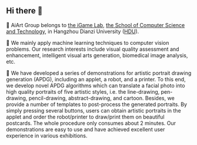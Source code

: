 ## Hi there 👋

🙋‍ AiArt Group belongs to [the iGame Lab](https://igame.hdu.edu.cn/), [the School of Computer Science and Technology](http://computer.hdu.edu.cn/), in Hangzhou Dianzi University ([HDU](https://www.hdu.edu.cn/)). 

🌈 We mainly apply machine learning techniques to computer vision problems. Our research interests include visual quality assessment and enhancement, intelligent visual arts generation, biomedical image analysis, etc. 

👩‍ We have developed a series of demonstrations for artistic portrait drawing generation (APDG), including an applet, a robot, and a printer. To this end, we develop novel APDG algorithms which can translate a facial photo into high quality portraits of five artistic styles, i.e. the line-drawing, pen-drawing, pencil-drawing, abstract-drawing, and cartoon. Besides, we provide a number of templates to post-process the generated portraits. By simply pressing several buttons, users can obtain artistic portraits in the applet and order the robot/printer to draw/print them on beautiful postcards. The whole procedure only consumes about 2 minutes. Our demonstrations are easy to use and have achieved excellent user experience in various exhibitions.




<!--

**Here are some ideas to get you started:**

🙋‍♀️ A short introduction - what is your organization all about?
🌈 Contribution guidelines - how can the community get involved?
👩‍💻 Useful resources - where can the community find your docs? Is there anything else the community should know?
🍿 Fun facts - what does your team eat for breakfast?
🧙 Remember, you can do mighty things with the power of [Markdown](https://docs.github.com/github/writing-on-github/getting-started-with-writing-and-formatting-on-github/basic-writing-and-formatting-syntax)
-->
